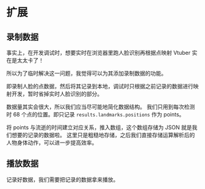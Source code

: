 # 扩展

## 录制数据

事实上，在开发调试时，想要实时在浏览器里跑人脸识别再根据点映射 Vtuber 实在是太太卡了！

所以为了临时解决这一问题，我觉得可以为其添加录制数据的功能。

即录制人脸的点数据，然后将其记录到本地，调试时只根据之前记录的数据进行映射开发，暂时省掉实时人脸识别的部分。

数据量其实会很大，所以我们应当尽可能地简化数据结构。
我们只用到每次检测时 68 个点的位置。即只记录 `results.landmarks.positions` 作为 points。

将 points 与流逝的时间建立对应关系，推入数组，这个数组存储为 JSON 就是我们想要的记录的数据啦。
这里只是粗糙地存储，之后我们直接存储运算解析后的人物身体动作，可以进一步提高效率。

## 播放数据

记录好数据，我们需要把记录的数据拿来播放。
